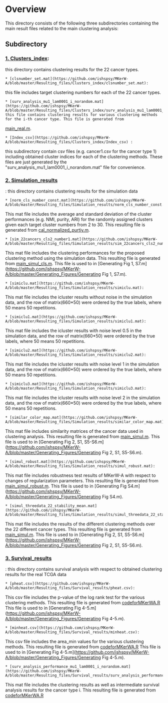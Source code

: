 
# Overview


This directory consists of the following three subdirectories containing the main result files related to the main clustering analysis:

## Subdirectory



### [**1. Clusters_index**](https://github.com/ishspsy/MKerW-A/blob/master/Resulting_files/Clusters_index):
this directory contains clustering results for the 22 cancer types.


    * [clsnumber_set.mat](https://github.com/ishspsy/MKerW-A/blob/master/Resulting_files/Clusters_index/clsnumber_set.mat): 
this file includes target clustering numbers for each of the 22 cancer types.

    * [surv_analysis_mu1_lam0001_i_norandom.mat](https://github.com/ishspsy/MKerW-A/blob/master/Resulting_files/Clusters_index/surv_analysis_mu1_lam0001_1_norandom.mat): this file contains clustering results for various clustering methods for the i-th cancer type. This file is generated from
[main_real.m](https://github.com/ishspsy/MKerW-A/main_real.m).

    * [Index_csv](https://github.com/ishspsy/MKerW-A/blob/master/Resulting_files/Clusters_index/Index_csv) : 
this subdirectory contain csv files (e.g. cancer1.csv for the cancer type 1) including obtained cluster indices for each of the clustering methods.
These files are just generated by the "surv_analysis_mu1_lam0001_i_norandom.mat" file for convenience.








### [**2. Simulation_results**](https://github.com/ishspsy/MKerW-A/blob/master/Resulting_files/Simulation_results)
:  this directory contains clustering results for the simulation data

    * [norm_cls_number_const.mat](https://github.com/ishspsy/MKerW-A/blob/master/Resulting_files/Simulation_results/norm_cls_number_const.mat):
This mat file includes the average and standard deviation of the cluster performances (e.g. NMI, purity, ARI)
for the randomly assigned clusters given each target cluster numbers from 2 to 30.
This resulting file is generated from [cal_normalized_purtiy.m](https://github.com/ishspsy/MKerW-A/blob/master/Main_functions/cal_normalized_purtiy.m).


    * [sim_22cancers_cls2_number1.mat](https://github.com/ishspsy/MKerW-A/blob/master/Resulting_files/Simulation_results/sim_22cancers_cls2_number1.mat):
This mat file includes the clustering performances for the proposed clustering method using the simulation data.
This resulting file is generated from [main_simul_cls.m](https://github.com/ishspsy/MKerW-A/blob/master/main_simul_cls.m).
This file is used to in [Generating Fig 1, S7.m](https://github.com/ishspsy/MKerW-A/blob/master/Generating_Figures/Generating Fig 1, S7.m).


    * [simiclu.mat](https://github.com/ishspsy/MKerW-A/blob/master/Resulting_files/Simulation_results/simiclu.mat):
This mat file includes the icluster results without noise in the simulation data, and the row of matrix(660*50) were ordered by the true labels, where 50 means 50 repetitions.

    * [simiclu1.mat](https://github.com/ishspsy/MKerW-A/blob/master/Resulting_files/Simulation_results/simiclu1.mat):
This mat file includes the icluster results with noise level 0.5 in the simulation data, and the row of matrix(660*50) were ordered by the true labels, where 50 means 50 repetitions.

    * [simiclu2.mat](https://github.com/ishspsy/MKerW-A/blob/master/Resulting_files/Simulation_results/simiclu2.mat):
This mat file includes the icluster results with noise level 1 in the simulation data, and the row of matrix(660*50) were ordered by the true labels, where 50 means 50 repetitions.

    * [simiclu3.mat](https://github.com/ishspsy/MKerW-A/blob/master/Resulting_files/Simulation_results/simiclu3.mat):
This mat file includes the icluster results with noise level 2 in the simulation data, and the row of matrix(660*50) were ordered by the true labels, where 50 means 50 repetitions.


    * [similar_color_map.mat](https://github.com/ishspsy/MKerW-A/blob/master/Resulting_files/Simulation_results/similar_color_map.mat):
This mat file includes similarity matrices of the cancer data used in clustering analysis.
This resulting file is generated from [main_simul.m](https://github.com/ishspsy/MKerW-A/blob/master/main_simul.m).
This file is used to in [Generating Fig 2, S1, S5-S6.m](https://github.com/ishspsy/MKerW-A/blob/master/Generating_Figures/Generating Fig 2, S1, S5-S6.m).

    * [simul_robust.mat](https://github.com/ishspsy/MKerW-A/blob/master/Resulting_files/Simulation_results/simul_robust.mat):
This mat file includes robustness test results of MKerW-A with respect to changes of regularization parameters.
This resulting file is generated from [main_simul_robust.m](https://github.com/ishspsy/MKerW-A/blob/master/main_simul_robust.m).
This file is used to in [Generating Fig S4.m](https://github.com/ishspsy/MKerW-A/blob/master/Generating_Figures/Generating Fig S4.m).

    * [simul_threedata_22_stability_mean.mat](https://github.com/ishspsy/MKerW-A/blob/master/Resulting_files/Simulation_results/simul_threedata_22_stability_mean.mat):
This mat file includes the results of the different clustering methods over the 22 different cancer types.
This resulting file is generated from [main_simul.m](https://github.com/ishspsy/MKerW-A/blob/master/main_simul.m).
This file is used to in [Generating Fig 2, S1, S5-S6.m](https://github.com/ishspsy/MKerW-A/blob/master/Generating_Figures/Generating Fig 2, S1, S5-S6.m).












### [**3. Survival_results**](https://github.com/ishspsy/MKerW-A/blob/master/Resulting_files/Survival_results)
: this directory contains survival analysis with respect to obtained clustering results for the real TCGA data


    * [pheat.csv](https://github.com/ishspsy/MKerW-A/blob/master/Resulting_files/Survival_results/pheat.csv):
This csv file includes the p-value of the log rank test for the various clustering methods.
This resulting file is generated from [codeforMKerWA.R](https://github.com/ishspsy/MKerW-A/blob/master/Resulting_files/Survival_results/codeforMKerWA.R)
This file is used to in [Generating Fig 4-5.m](https://github.com/ishspsy/MKerW-A/blob/master/Generating_Figures/Generating Fig 4-5.m).


    * [minheat.csv](https://github.com/ishspsy/MKerW-A/blob/master/Resulting_files/Survival_results/minheat.csv):
This csv file includes the area_min values for the various clustering methods.
This resulting file is generated from [codeforMKerWA.R](https://github.com/ishspsy/MKerW-A/blob/master/Resulting_files/Survival_results/codeforMKerWA.R)
This file is used to in [Generating Fig 4-5.m](https://github.com/ishspsy/MKerW-A/blob/master/Generating_Figures/Generating Fig 4-5.m).



    * [surv_analysis_performance_mu1_lam0001_i_norandom.mat](https://github.com/ishspsy/MKerW-A/blob/master/Resulting_files/Survival_results/surv_analysis_performance_mu1_lam0001_1_norandom.mat):
This mat file includes the clustering results as well as intermediate survival analysis results for the cancer type i.
This resulting file is generated from [codeforMKerWA.R](https://github.com/ishspsy/MKerW-A/blob/master/main_real.m)



	


